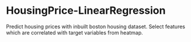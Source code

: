 # HousingPrice-LinearRegression
Predict housing prices with inbuilt boston housing dataset. Select features which are correlated with target variables from heatmap.
